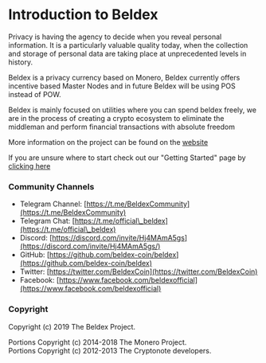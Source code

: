 # Introduction to Beldex

Privacy is having the agency to decide when you reveal personal information. It is a particularly valuable quality today, when the collection and storage of personal data are taking place at unprecedented levels in history.

Beldex is a privacy currency based on Monero, Beldex currently offers incentive based Master Nodes and in future Beldex will be using POS instead of POW.

Beldex is mainly focused on utilities where you can spend beldex freely, we are in the process of creating a crypto ecosystem to eliminate the middleman and perform financial transactions with absolute freedom

More information on the project can be found on the [website](https://beldex.io)

If you are unsure where to start check out our "Getting Started" page by [clicking here](getting-started.md)

### Community Channels <a href="#community-channels" id="community-channels"></a>

* Telegram Channel: [https://t.me/BeldexCommunity](https://t.me/BeldexCommunity)
* Telegram Chat: [https://t.me/official\_beldex](https://t.me/official\_beldex)
* Discord: [https://discord.com/invite/Hj4MAmA5gs](https://discord.com/invite/Hj4MAmA5gs/)
* GitHub: [https://github.com/beldex-coin/beldex](https://github.com/beldex-coin/beldex)
* Twitter: [https://twitter.com/BeldexCoin](https://twitter.com/BeldexCoin)
* Facebook: [https://www.facebook.com/beldexofficial](https://www.facebook.com/beldexofficial)

### Copyright <a href="#copyright" id="copyright"></a>

Copyright (c) 2019 The Beldex Project.&#x20;

Portions Copyright (c) 2014-2018 The Monero Project. \
Portions Copyright (c) 2012-2013 The Cryptonote developers.
